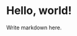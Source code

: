 <!---
#_created: 2015-08-01
#_updated: 2015-08-01
#author: your name
--->

# Hello, world!

Write markdown here.
